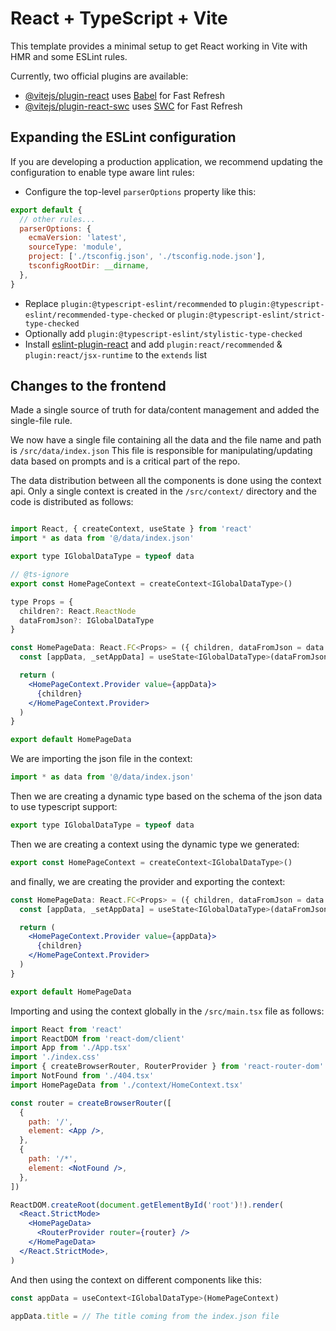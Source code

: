 # React + TypeScript + Vite

This template provides a minimal setup to get React working in Vite with HMR and some ESLint rules.

Currently, two official plugins are available:

- [@vitejs/plugin-react](https://github.com/vitejs/vite-plugin-react/blob/main/packages/plugin-react/README.md) uses [Babel](https://babeljs.io/) for Fast Refresh
- [@vitejs/plugin-react-swc](https://github.com/vitejs/vite-plugin-react-swc) uses [SWC](https://swc.rs/) for Fast Refresh

## Expanding the ESLint configuration

If you are developing a production application, we recommend updating the configuration to enable type aware lint rules:

- Configure the top-level `parserOptions` property like this:

```js
export default {
  // other rules...
  parserOptions: {
    ecmaVersion: 'latest',
    sourceType: 'module',
    project: ['./tsconfig.json', './tsconfig.node.json'],
    tsconfigRootDir: __dirname,
  },
}
```

- Replace `plugin:@typescript-eslint/recommended` to `plugin:@typescript-eslint/recommended-type-checked` or `plugin:@typescript-eslint/strict-type-checked`
- Optionally add `plugin:@typescript-eslint/stylistic-type-checked`
- Install [eslint-plugin-react](https://github.com/jsx-eslint/eslint-plugin-react) and add `plugin:react/recommended` & `plugin:react/jsx-runtime` to the `extends` list

## Changes to the frontend

Made a single source of truth for data/content management and added the single-file rule.

We now have a single file containing all the data and the file name and path is `/src/data/index.json`
This file is responsible for manipulating/updating data based on prompts and is a critical part of the repo.

The data distribution between all the components is done using the context api. Only a single context is created in the `/src/context/` directory and the code is distributed as follows:

```jsx

import React, { createContext, useState } from 'react'
import * as data from '@/data/index.json'

export type IGlobalDataType = typeof data

// @ts-ignore
export const HomePageContext = createContext<IGlobalDataType>()

type Props = {
  children?: React.ReactNode
  dataFromJson?: IGlobalDataType
}

const HomePageData: React.FC<Props> = ({ children, dataFromJson = data }) => {
  const [appData, _setAppData] = useState<IGlobalDataType>(dataFromJson)

  return (
    <HomePageContext.Provider value={appData}>
      {children}
    </HomePageContext.Provider>
  )
}

export default HomePageData

```

We are importing the json file in the context:
```jsx
import * as data from '@/data/index.json'
```

Then we are creating a dynamic type based on the schema of the json data to use typescript support:
```jsx
export type IGlobalDataType = typeof data
```

Then we are creating a context using the dynamic type we generated:
```jsx
export const HomePageContext = createContext<IGlobalDataType>()
```

and finally, we are creating the provider and exporting the context:
```jsx
const HomePageData: React.FC<Props> = ({ children, dataFromJson = data }) => {
  const [appData, _setAppData] = useState<IGlobalDataType>(dataFromJson)

  return (
    <HomePageContext.Provider value={appData}>
      {children}
    </HomePageContext.Provider>
  )
}

export default HomePageData
```

Importing and using the context globally in the `/src/main.tsx` file as follows:
```jsx
import React from 'react'
import ReactDOM from 'react-dom/client'
import App from './App.tsx'
import './index.css'
import { createBrowserRouter, RouterProvider } from 'react-router-dom'
import NotFound from './404.tsx'
import HomePageData from './context/HomeContext.tsx'

const router = createBrowserRouter([
  {
    path: '/',
    element: <App />,
  },
  {
    path: '/*',
    element: <NotFound />,
  },
])

ReactDOM.createRoot(document.getElementById('root')!).render(
  <React.StrictMode>
    <HomePageData>
      <RouterProvider router={router} />
    </HomePageData>
  </React.StrictMode>,
)

```

And then using the context on different components like this:
```jsx
const appData = useContext<IGlobalDataType>(HomePageContext)

appData.title = // The title coming from the index.json file
```
